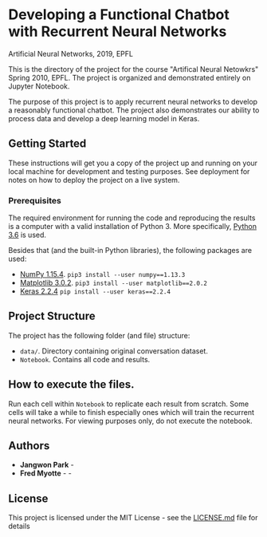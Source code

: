 # Developing a Functional Chatbot with Recurrent Neural Networks
Artificial Neural Networks, 2019, EPFL

This is the directory of the project for the course "Artifical Neural Netowkrs" Spring 2010, EPFL. The project is organized and demonstrated entirely on Jupyter Notebook.

The purpose of this project is to apply recurrent neural networks to develop a reasonably functional chatbot. The project also demonstrates our ability to process data and develop a deep learning model in Keras.

## Getting Started

These instructions will get you a copy of the project up and running on your local machine for development and testing purposes. See deployment for notes on how to deploy the project on a live system.


### Prerequisites

The required environment for running the code and reproducing the results is a computer with a valid installation of Python 3. More specifically, [Python 3.6](https://docs.python.org/3.6/) is used.

Besides that (and the built-in Python libraries), the following packages are used:

* [NumPy 1.15.4](http://www.numpy.org). `pip3 install --user numpy==1.13.3`
* [Matplotlib 3.0.2](https://matplotlib.org). `pip3 install --user matplotlib==2.0.2`
* [Keras 2.2.4](https://pypi.org/project/Keras/)    `pip install --user keras==2.2.4`

## Project Structure

The project has the following folder (and file) structure:

* `data/`. Directory containing original conversation dataset.
* `Notebook`. Contains all code and results.


## How to execute the files.
	
Run each cell within `Notebook` to replicate each result from scratch. Some cells will take a while to finish especially ones which will train the recurrent neural networks. For viewing purposes only, do not execute the notebook. 

## Authors

* **Jangwon Park** - 
* **Fred Myotte** - - 

## License

This project is licensed under the MIT License - see the [LICENSE.md](LICENSE.md) file for details




